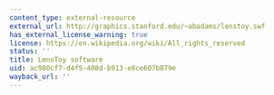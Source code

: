 ```yaml
---
content_type: external-resource
external_url: http://graphics.stanford.edu/~abadams/lenstoy.swf
has_external_license_warning: true
license: https://en.wikipedia.org/wiki/All_rights_reserved
status: ''
title: LensToy software
uid: ac980cf7-d4f5-408d-b913-e8ce607b879e
wayback_url: ''
---
```


